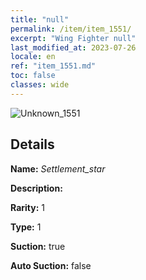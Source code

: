 ```yaml
---
title: "null"
permalink: /item/item_1551/
excerpt: "Wing Fighter null"
last_modified_at: 2023-07-26
locale: en
ref: "item_1551.md"
toc: false
classes: wide
---
```



 ![Unknown_1551](/images/item/Settlement_star_p.png)



## Details

 **Name:** *Settlement_star* 

 **Description:** 

 **Rarity:** 1 

 **Type:** 1 

 **Suction:** true 

 **Auto Suction:** false 


